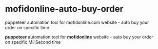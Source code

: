 # mofidonline-auto-buy-order
puppeteer automation tool for mofidonline.com website - auto buy your order on specific time 

<a href="https://github.com/puppeteer/puppeteer"><b>puppeteer</b></a> automation tool for <a href="https://mofidonline.com/"><b>mofidonline</b></a> website - auto buy your order on specific MiliSecond time 
